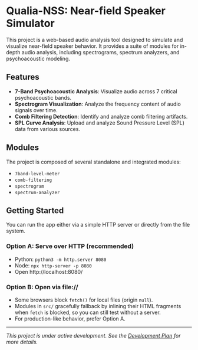 # Qualia-NSS: Near-field Speaker Simulator

This project is a web-based audio analysis tool designed to simulate and visualize near-field speaker behavior. It provides a suite of modules for in-depth audio analysis, including spectrograms, spectrum analyzers, and psychoacoustic modeling.

## Features

*   **7-Band Psychoacoustic Analysis**: Visualize audio across 7 critical psychoacoustic bands.
*   **Spectrogram Visualization**: Analyze the frequency content of audio signals over time.
*   **Comb Filtering Detection**: Identify and analyze comb filtering artifacts.
*   **SPL Curve Analysis**: Upload and analyze Sound Pressure Level (SPL) data from various sources.

## Modules

The project is composed of several standalone and integrated modules:

*   `7band-level-meter`
*   `comb-filtering`
*   `spectrogram`
*   `spectrum-analyzer`

## Getting Started

You can run the app either via a simple HTTP server or directly from the file system.

### Option A: Serve over HTTP (recommended)
- Python: `python3 -m http.server 8080`
- Node: `npx http-server -p 8080`
- Open http://localhost:8080/

### Option B: Open via file://
- Some browsers block `fetch()` for local files (origin `null`).
- Modules in `src/` gracefully fallback by inlining their HTML fragments when `fetch` is blocked, so you can still test without a server.
- For production-like behavior, prefer Option A.

---

*This project is under active development. See the [Development Plan](DEVELOPMENT_PLAN.md) for more details.*
